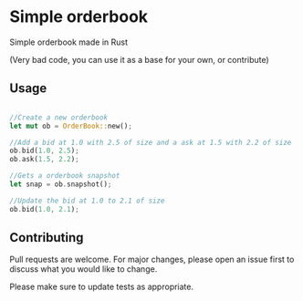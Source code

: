 # Simple orderbook

Simple orderbook made in Rust

(Very bad code, you can use it as a base for your own, or contribute)

## Usage

```rust

//Create a new orderbook
let mut ob = OrderBook::new();

//Add a bid at 1.0 with 2.5 of size and a ask at 1.5 with 2.2 of size
ob.bid(1.0, 2.5);
ob.ask(1.5, 2.2);

//Gets a orderbook snapshot
let snap = ob.snapshot();

//Update the bid at 1.0 to 2.1 of size
ob.bid(1.0, 2.1);

```

## Contributing

Pull requests are welcome. For major changes, please open an issue first
to discuss what you would like to change.

Please make sure to update tests as appropriate.
